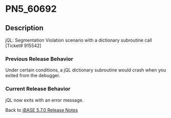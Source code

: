 # PN5_60692

<PageHeader />

## Description

jQL: Segmentation Violation scenario with a dictionary subroutine call [Ticket# 915542]

### Previous Release Behavior

Under certain conditions, a jQL dictionary subroutine would crash when you exited from the debugger.

### Current Release Behavior

jQL now exits with an error message.

Back to [jBASE 5.7.0 Release Notes](./../README.md)
  
<PageFooter />
